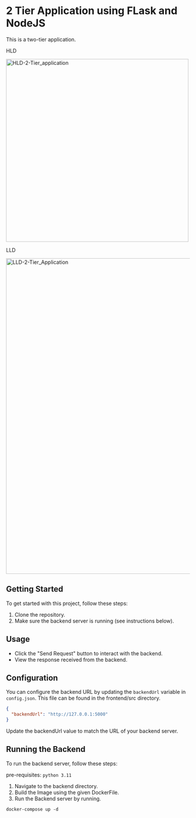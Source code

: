 #  2 Tier Application  using FLask and NodeJS

This is a two-tier application.

HLD 

<img width="500" alt="HLD-2-Tier_application" src="https://github.com/mananshah14/jenkins-cicd-setup/assets/45019538/0a3b6c10-556b-472e-8590-a6194e22608e">

LLD

<img width="863" alt="LLD-2-Tier_Application" src="https://github.com/mananshah14/jenkins-cicd-setup/assets/45019538/fbee3a3a-a77c-4703-89bc-8c22af3360fc">



## Getting Started

To get started with this project, follow these steps:


1. Clone the repository.
2. Make sure the backend server is running (see instructions below).

## Usage

- Click the "Send Request" button to interact with the backend.
- View the response received from the backend.

## Configuration

You can configure the backend URL by updating the `backendUrl` variable in `config.json`. This file can be found in the frontend/src directory.

```json
{
  "backendUrl": "http://127.0.0.1:5000"
}
```

Update the backendUrl value to match the URL of your backend server.

## Running the Backend
To run the backend server, follow these steps:

pre-requisites: `python 3.11`

1. Navigate to the backend directory.
2. Build the Image using the given DockerFile.
3. Run the Backend server by running.
   
```
docker-compose up -d
```
